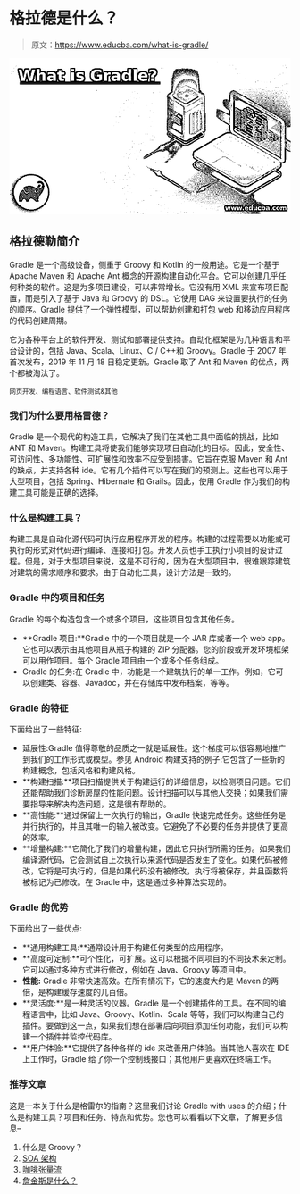 # 格拉德是什么？

> 原文：<https://www.educba.com/what-is-gradle/>

![What is Gradle](img/8af5cb54672870497157094327413f9a.png)



## 格拉德勒简介

Gradle 是一个高级设备，侧重于 Groovy 和 Kotlin 的一般用途。它是一个基于 Apache Maven 和 Apache Ant 概念的开源构建自动化平台。它可以创建几乎任何种类的软件。这是为多项目建设，可以非常增长。它没有用 XML 来宣布项目配置，而是引入了基于 Java 和 Groovy 的 DSL。它使用 DAG 来设置要执行的任务的顺序。Gradle 提供了一个弹性模型，可以帮助创建和打包 web 和移动应用程序的代码创建周期。

它为各种平台上的软件开发、测试和部署提供支持。自动化框架是为几种语言和平台设计的，包括 Java、Scala、Linux、C / C++和 Groovy。Gradle 于 2007 年首次发布，2019 年 11 月 18 日稳定更新。Gradle 取了 Ant 和 Maven 的优点，两个都被淘汰了。

<small>网页开发、编程语言、软件测试&其他</small>

### 我们为什么要用格雷德？

Gradle 是一个现代的构造工具，它解决了我们在其他工具中面临的挑战，比如 ANT 和 Maven。构建工具将使我们能够实现项目自动化的目标。因此，安全性、可访问性、多功能性、可扩展性和效率不应受到损害。它旨在克服 Maven 和 Ant 的缺点，并支持各种 ide。它有几个插件可以写在我们的预测上。这些也可以用于大型项目，包括 Spring、Hibernate 和 Grails。因此，使用 Gradle 作为我们的构建工具可能是正确的选择。

### 什么是构建工具？

构建工具是自动化源代码可执行应用程序开发的程序。构建的过程需要以功能或可执行的形式对代码进行编译、连接和打包。开发人员也手工执行小项目的设计过程。但是，对于大型项目来说，这是不可行的，因为在大型项目中，很难跟踪建筑对建筑的需求顺序和要求。由于自动化工具，设计方法是一致的。

### Gradle 中的项目和任务

Gradle 的每个构造包含一个或多个项目，这些项目包含其他任务。

*   **Gradle 项目:**Gradle 中的一个项目就是一个 JAR 库或者一个 web app。它也可以表示由其他项目从瓶子构建的 ZIP 分配器。您的阶段或开发环境框架可以用作项目。每个 Gradle 项目由一个或多个任务组成。
*   Gradle 的任务:在 Gradle 中，功能是一个建筑执行的单一工作。例如，它可以创建类、容器、Javadoc，并在存储库中发布档案，等等。

### Gradle 的特征

下面给出了一些特征:

*   延展性:Gradle 值得尊敬的品质之一就是延展性。这个梯度可以很容易地推广到我们的工作形式或模型。参见 Android 构建支持的例子:它包含了一些新的构建概念，包括风格和构建风格。
*   **构建扫描:**项目扫描提供关于构建运行的详细信息，以检测项目问题。它们还能帮助我们诊断房屋的性能问题。设计扫描可以与其他人交换；如果我们需要指导来解决构造问题，这是很有帮助的。
*   **高性能:**通过保留上一次执行的输出，Gradle 快速完成任务。这些任务是并行执行的，并且其唯一的输入被改变。它避免了不必要的任务并提供了更高的效率。
*   **增量构建:**它简化了我们的增量构建，因此它只执行所需的任务。如果我们编译源代码，它会测试自上次执行以来源代码是否发生了变化。如果代码被修改，它将是可执行的，但是如果代码没有被修改，执行将被保存，并且函数将被标记为已修改。在 Gradle 中，这是通过多种算法实现的。

### Gradle 的优势

下面给出了一些优点:

*   **通用构建工具:**通常设计用于构建任何类型的应用程序。
*   **高度可定制:**可个性化，可扩展。这可以根据不同项目的不同技术来定制。它可以通过多种方式进行修改，例如在 Java、Groovy 等项目中。
*   **性能:** Gradle 非常快速高效。在所有情况下，它的速度大约是 Maven 的两倍，是构建缓存速度的几百倍。
*   **灵活度:**是一种灵活的仪器。Gradle 是一个创建插件的工具。在不同的编程语言中，比如 Java、Groovy、Kotlin、Scala 等等，我们可以构建自己的插件。要做到这一点，如果我们想在部署后向项目添加任何功能，我们可以构建一个插件并监控代码库。
*   **用户体验:**它提供了各种各样的 ide 来改善用户体验。当其他人喜欢在 IDE 上工作时，Gradle 给了你一个控制线接口；其他用户更喜欢在终端工作。

### 推荐文章

这是一本关于什么是格雷尔的指南？这里我们讨论 Gradle with uses 的介绍；什么是构建工具？项目和任务、特点和优势。您也可以看看以下文章，了解更多信息–

1.  什么是 Groovy？
2.  [SOA 架构](https://www.educba.com/soa-architecture/)
3.  [咖啡张量流](https://www.educba.com/caffe-tensorflow/)
4.  [詹金斯是什么？](https://www.educba.com/what-is-jenkins/)





